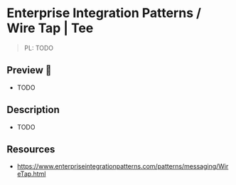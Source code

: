 # Enterprise Integration Patterns / Wire Tap | Tee

> PL: TODO

## Preview 🎉

* TODO

## Description

* TODO

## Resources

* <https://www.enterpriseintegrationpatterns.com/patterns/messaging/WireTap.html>
